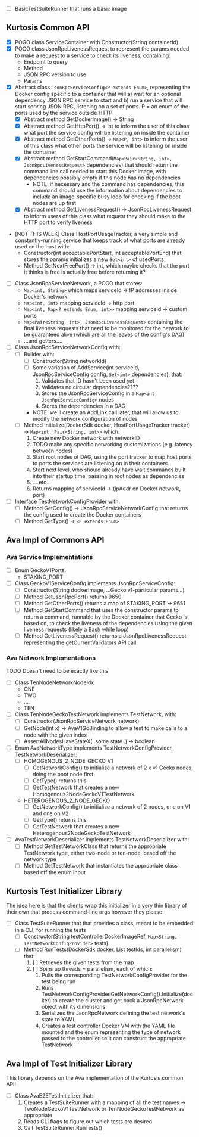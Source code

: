 * [ ] BasicTestSuiteRunner that runs a basic image




Kurtosis Common API
-------------------
* [x] POGO class ServiceContainer with Constructor(String containerId)
* [x] POGO class JsonRpcLivenessRequest to represent the params needed to make a request to a service to check its liveness, containing:
    * Endpoint to query
    * Method
    * JSON RPC version to use
    * Params
* [x] Abstract class `JsonRpcServiceConfig<P extends Enum>`, representing the Docker config specific to a container that will a) wait for an optional dependency JSON RPC service to start and b) run a service that will start serving JSON RPC, listening on a set of ports. P = an enum of the ports used by the service outside HTTP
    * [x] Abstract method GetDockerImage() -> String
    * [x] Abstract method GetHttpPort() -> int to inform the user of this class what port the service config will be listening on inside the container
    * [x] Abstract method GetOtherPorts() -> `Map<P, int>` to inform the user of this class what other ports the service will be listening on inside the container
    * [x] Abstract method GetStartCommand(`Map<Pair<String, int>, JsonRpcLivenessRequest>` dependencies) that should return the command line call needed to start this Docker image, with dependencies possibly empty if this node has no dependencies
        * NOTE: if necessary and the command has dependencies, this command should use the information about dependencies to include an image-specific busy loop for checking if the boot nodes are up first
    * [x] Abstract method GetLivenessRequest() -> JsonRpcLivenessRequest to inform users of this class what request they should make to the HTTP port to verify liveness
* [NOT THIS WEEK] Class HostPortUsageTracker, a very simple and constantly-running service that keeps track of what ports are already used on the host with:
    * Constructor(int acceptablePortStart, int acceptablePortEnd) that stores the params initializes a new `Set<int>` of usedPorts
    * Method GetNextFreePort() -> int, which maybe checks that the port it thinks is free is actually free before returning it?
* [ ] Class JsonRpcServiceNetwork, a POGO that stores:
    * `Map<int, String>` which maps serviceId -> IP addresses inside Docker's network
    * `Map<int, int>` mapping serviceId -> http port
    * `Map<int, Map<? extends Enum, int>>` mapping serviceId -> custom ports
    * `Map<Pair<String, int>, JsonRpcLivenessRequest>` containing the final liveness requests that need to be monitored for the network to be guaranteed alive (which are all the leaves of the config's DAG)
    * ...and getters....
* [ ] Class JsonRpcServiceNetworkConfig with:
    * [ ] Builder with:
        * [ ] Constructor(String networkId)
        * [ ] Some variation of AddService(int serviceId, JsonRpcServiceConfig config, `Set<int>` dependencies), that:
            1. Validates that ID hasn't been used yet
            2. Validates no circular dependencies????
            3. Stores the JsonRpcServiceConfig in a `Map<int, JsonRpcServiceConfig>` nodes
            4. Stores the dependencies in a DAG
        * NOTE: we'll create an AddLink call later, that will allow us to modify the network configuration of nodes
    * [ ] Method Initialize(DockerSdk docker, HostPortUsageTracker tracker) -> `Map<int, Pair<String, int>>` which:
        1. Create new Docker network with networkID
        2. TODO make any specific networking customizations (e.g. latency between nodes)
        3. Start root nodes of DAG, using the port tracker to map host ports to ports the services are listening on in their containers
        4. Start next level, who should already have wait commands built into their startup time, passing in root nodes as dependencies
        5. ....etc...
        6. Returns mapping of serviceId -> (ipAddr on Docker network, port)
* [ ] Interface TestNetworkConfigProvider with:
    * [ ] Method GetConfig() -> JsonRpcServiceNetworkConfig that returns the config used to create the Docker containers
    * [ ] Method GetType() -> `<E extends Enum>`

Ava Impl of Commons API
-----------------------
### Ava Service Implementations
* [ ] Enum GeckoV1Ports:
    * STAKING_PORT
* [ ] Class GeckoV1ServiceConfig implements JsonRpcServiceConfig<GeckoV1Ports>:
    * [ ] Constructor(String dockerImage, ...Gecko v1-particular params...)
    * [ ] Method GetJsonRpcPort() returns 9650
    * [ ] Method GetOtherPorts() returns a map of STAKING_PORT -> 9651
    * [ ] Method GetStartCommand that uses the constructor params to return a command, runnable by the Docker container that Gecko is based on, to check the liveness of the dependencies using the given liveness requests (likely a Bash while loop)
    * [ ] Method GetLivenessRequest() returns a JsonRpcLivenessRequest representing the getCurrentValidators API call

### Ava Network Implementations
TODO Doesn't need to be exactly like this
* [ ] Class TenNodeNetworkNodeIdx
    * ONE
    * TWO
    * ....
    * TEN
* [ ] Class TenNodeGeckoTestNetwork implements TestNetwork, with:
    * [ ] Constructor(JsonRpcServiceNetwork network)
    * [ ] GetNode(int x) -> AvaV1GoBinding to allow a test to make calls to a node with the given index
    * [ ] AssertAllNodesHaveStateX(..some state..) -> boolean
* [ ] Enum AvaNetworkType implements TestNetworkConfigProvider, TestNetworkDeserializer:
    * [ ] HOMOGENOUS_2_NODE_GECKO_V1
        * [ ] GetNetworkConfig() to initialize a network of 2 x v1 Gecko nodes, doing the boot node first
        * [ ] GetType() returns this
        * [ ] GetTestNetwork that creates a new Homogenous2NodeGeckoV1TestNetwork
    * HETEROGENOUS_2_NODE_GECKO
        * [ ] GetNetworkConfig() to initialize a network of 2 nodes, one on V1 and one on V2
        * [ ] GetType() returns this
        * [ ] GetTestNetwork that creates a new Heterogenous2NodeGeckoTestNetwork
* [ ] AvaTestNetworkDeserializer implements TestNetworkDeserializer<AvaNetworkType> with:
    * [ ] Method GetTestNetworkClass that returns the appropriate TestNetwork type, either two-node or ten-node, based off the network type
    * [ ] Method GetTestNetwork that instantiates the appropriate class based off the enum input

Kurtosis Test Initializer Library
---------------------------------
The idea here is that the clients wrap this initializer in a very thin library of their own that process command-line args however they please.

* [ ] Class TestSuiteRunner that that provides a class, meant to be embedded in a CLI, for running the tests
    * [ ] Constructor(String testControllerDockerImageRef, `Map<String, TestNetworkConfigProvider>` tests)
    * [ ] Method RunTests(DockerSdk docker, List<String> testIds, int parallelism) that:
        1. [ ] Retrieves the given tests from the map
        1. [ ] Spins up threads = parallelism, each of which:
            1. Pulls the corresponding TestNetworkConfigProvider for the test being run
            2. Runs TestNetworkConfigProvider.GetNetworkConfig().Initialize(docker) to create the cluster and get back a JsonRpcNetwork object with its dimensions
            3. Serializes the JsonRpcNetwork defining the test network's state to YAML
            4. Creates a test controller Docker VM with the YAML file mounted and the enum representing the type of network passed to the controller so it can construct the appropriate TestNetwork

Ava Impl of Test Initializer Library
------------------------------------
This library depends on the Ava implementation of the Kurtosis common API!

* [ ] Class AvaE2ETestInitializer that:
    1. Creates a TestSuiteRunner with a mapping of all the test names -> TwoNodeGeckoV1TestNetwork or TenNodeGeckoTestNetwork as appropriate
    1. Reads CLI flags to figure out which tests are desired
    1. Call TestSuiteRunner.RunTests()


